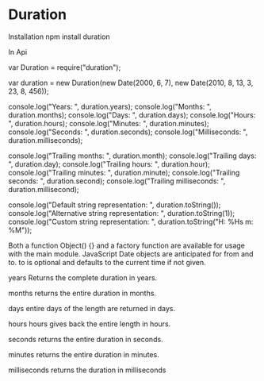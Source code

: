 # Duration



Installation
npm install duration



In Api

var Duration = require("duration");

var duration = new Duration(new Date(2000, 6, 7), new Date(2010, 8, 13, 3, 23, 8, 456));

console.log("Years: ", duration.years);
console.log("Months: ", duration.months);
console.log("Days: ", duration.days);
console.log("Hours: ", duration.hours);
console.log("Minutes: ", duration.minutes);
console.log("Seconds: ", duration.seconds);
console.log("Milliseconds: ", duration.milliseconds);

console.log("Trailing months: ", duration.month);
console.log("Trailing days: ", duration.day);
console.log("Trailing hours: ", duration.hour);
console.log("Trailing minutes: ", duration.minute);
console.log("Trailing seconds: ", duration.second);
console.log("Trailing milliseconds: ", duration.millisecond);

console.log("Default string representation: ", duration.toString());
console.log("Alternative string representation: ", duration.toString(1));
console.log("Custom string representation: ", duration.toString("H: %Hs m: %M"));





Both a function Object() {} and a factory function are available for usage with the main module.
JavaScript Date objects are anticipated for from and to. to is optional and defaults to the current time if not given.

years
Returns the complete duration in years.

months
returns the entire duration in months.

days
entire days of the length are returned in days.

hours
hours gives back the entire length in hours.

seconds
returns the entire duration in seconds.

minutes
returns the entire duration in minutes.

milliseconds
returns the duration in milliseconds
